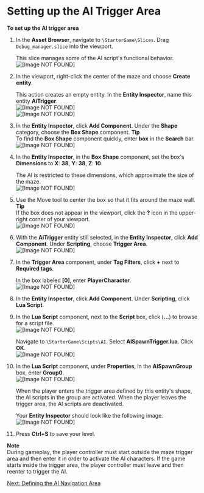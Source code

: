 # Setting up the AI Trigger Area<a name="ai-trigger-area"></a>

**To set up the AI trigger area**

1. In the **Asset Browser**, navigate to `\StarterGame\Slices`\. Drag `Debug_manager.slice` into the viewport\.

   This slice manages some of the AI script's functional behavior\.  
![\[Image NOT FOUND\]](http://docs.aws.amazon.com/lumberyard/latest/gettingstartedguide/images/ai-trigger-area-debug.png)

1. In the viewport, right\-click the center of the maze and choose **Create entity**\.

   This action creates an empty entity\. In the **Entity Inspector**, name this entity **AiTrigger**\.  
![\[Image NOT FOUND\]](http://docs.aws.amazon.com/lumberyard/latest/gettingstartedguide/images/ai-trigger-area-create.png)  
![\[Image NOT FOUND\]](http://docs.aws.amazon.com/lumberyard/latest/gettingstartedguide/images/ai-trigger-area-name.png)

1. In the **Entity Inspector**, click **Add Component**\. Under the **Shape** category, choose the **Box Shape** component\.
**Tip**  
To find the **Box Shape** component quickly, enter **box** in the **Search** bar\.  
![\[Image NOT FOUND\]](http://docs.aws.amazon.com/lumberyard/latest/gettingstartedguide/images/ai-trigger-area-box.png)

1. In the **Entity Inspector**, in the **Box Shape** component, set the box's **Dimensions** to **X**: **38**, **Y**: **38**, **Z**: **10**\.

   The AI is restricted to these dimensions, which approximate the size of the maze\.  
![\[Image NOT FOUND\]](http://docs.aws.amazon.com/lumberyard/latest/gettingstartedguide/images/ai-trigger-area-dimensions.png)

1. Use the Move tool to center the box so that it fits around the maze wall\.
**Tip**  
If the box does not appear in the viewport, click the **?** icon in the upper\-right corner of your viewport\.  
![\[Image NOT FOUND\]](http://docs.aws.amazon.com/lumberyard/latest/gettingstartedguide/images/ai-trigger-area-triggerarea.png)

1. With the **AiTrigger** entity still selected, in the **Entity Inspector**, click **Add Component**\. Under **Scripting**, choose **Trigger Area**\.  
![\[Image NOT FOUND\]](http://docs.aws.amazon.com/lumberyard/latest/gettingstartedguide/images/ai-trigger-area-trigger-area.png)

1. In the **Trigger Area** component, under **Tag Filters**, click **\+** next to **Required tags**\.

   In the box labeled **\[0\]**, enter **PlayerCharacter**\.  
![\[Image NOT FOUND\]](http://docs.aws.amazon.com/lumberyard/latest/gettingstartedguide/images/ai-trigger-area-tag.png)

1. In the **Entity Inspector**, click **Add Component**\. Under **Scripting**, click **Lua Script**\.

1. In the **Lua Script** component, next to the **Script** box, click \(**\.\.\.**\) to browse for a script file\.  
![\[Image NOT FOUND\]](http://docs.aws.amazon.com/lumberyard/latest/gettingstartedguide/images/ai-trigger-area-script.png)

   Navigate to `\StarterGame\Scipts\AI`\. Select **AISpawnTrigger\.lua**\. Click **OK**\.  
![\[Image NOT FOUND\]](http://docs.aws.amazon.com/lumberyard/latest/gettingstartedguide/images/ai-trigger-area-aispawntrigger.png)

1. In the **Lua Script** component, under **Properties**, in the **AiSpawnGroup** box, enter **Group0**\.  
![\[Image NOT FOUND\]](http://docs.aws.amazon.com/lumberyard/latest/gettingstartedguide/images/ai-trigger-area-aispawngroup.png)

   When the player enters the trigger area defined by this entity's shape, the AI scripts in the group are activated\. When the player leaves the trigger area, the AI scripts are deactivated\.

   Your **Entity Inspector** should look like the following image\.  
![\[Image NOT FOUND\]](http://docs.aws.amazon.com/lumberyard/latest/gettingstartedguide/images/ai-trigger-area-done.png)

1. Press **Ctrl\+S** to save your level\.

**Note**  
During gameplay, the player controller must start outside the maze trigger area and then enter it in order to activate the AI characters\. If the game starts inside the trigger area, the player controller must leave and then reenter to trigger the AI\.

[Next: Defining the AI Navigation Area](ai-navigation-area.md)